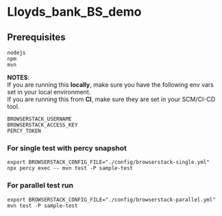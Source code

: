 # Lloyds_bank_BS_demo

## Prerequisites
`nodejs`<br />
`npm`<br />
`mvn`<br />

**NOTES**:<br />
If you are running this **locally**, make sure you have the following env vars set in your local environment.<br />
If you are running this from **CI**, make sure they are set in your SCM/CI-CD tool.

`BROWSERSTACK_USERNAME`<br />
`BROWSERSTACK_ACCESS_KEY`<br />
`PERCY_TOKEN`<br />

### For single test with percy snapshot
`export BROWSERSTACK_CONFIG_FILE="./config/browserstack-single.yml"`<br />
`npx percy exec -- mvn test -P sample-test`

### For parallel test run
`export BROWSERSTACK_CONFIG_FILE="./config/browserstack-parallel.yml"`<br />
`mvn test -P sample-test`